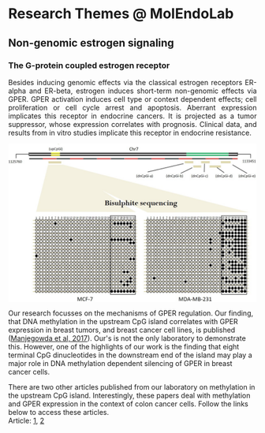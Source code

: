# Research Themes @ MolEndoLab

## Non-genomic estrogen signaling

### The G-protein coupled estrogen receptor

<p align="justify">
Besides inducing genomic effects via the classical estrogen receptors ER-alpha and ER-beta, estrogen induces short-term non-genomic effects via GPER. GPER activation induces cell type or context dependent effects; cell proliferation or cell cycle arrest and apoptosis. Aberrant expression implicates this receptor in endocrine cancers. It is projected as a tumor suppressor, whose expression correlates with prognosis. Clinical data, and results from in vitro studies implicate this receptor in endocrine resistance.
</p>

<p align="center">
<img src="figure for molendolab.jpg" align="center" width = 700/>
</p>

Our research focusses on the mechanisms of GPER regulation. Our finding, that DNA methylation in the upstream CpG island correlates with GPER expression in breast tumors, and breast cancer cell lines, is published ([Manjegowda et al, 2017](https://pubmed.ncbi.nlm.nih.gov/28286086/)). Our's is not the only laboratory to demonstrate this. However, one of the highlights of our work is the finding that eight terminal CpG dinucleotides in the downstream end of the island may play a major role in DNA methylation dependent silencing of GPER in breast cancer cells.

There are two other articles published from our laboratory on methylation in the upstream CpG island. Interestingly, these papers deal with methylation and GPER expression in the context of colon cancer cells. Follow the links below to access these articles.  
Article: [1](https://esmed.org/MRA/mra/article/view/1728), [2](https://link.springer.com/article/10.1007/s11033-020-05817-5)





